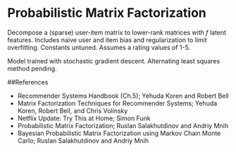 # Probabilistic Matrix Factorization
Decompose a (sparse) user-item matrix to lower-rank matrices with *f* latent features. Includes naive user and item bias and regularization to limit overfitting. Constants untuned. Assumes a rating values of 1-5.

Model trained with stochastic gradient descent. Alternating least squares method pending.

##References
- Recommender Systems Handbook (Ch.5); Yehuda Koren and Robert Bell
- Matrix Factorization Techniques for Recommender Systems; Yehuda Koren, Robert Bell, and Chris Volinsky
- Netflix Update: Try This at Home; Simon Funk
- Probabilistic Matrix Factorization; Ruslan Salakhutdinov and Andriy Mnih
- Bayesian Probabilistic Matrix Factorization using Markov Chain Monte Carlo; Ruslan Salakhutdinov and Andriy Mnih
